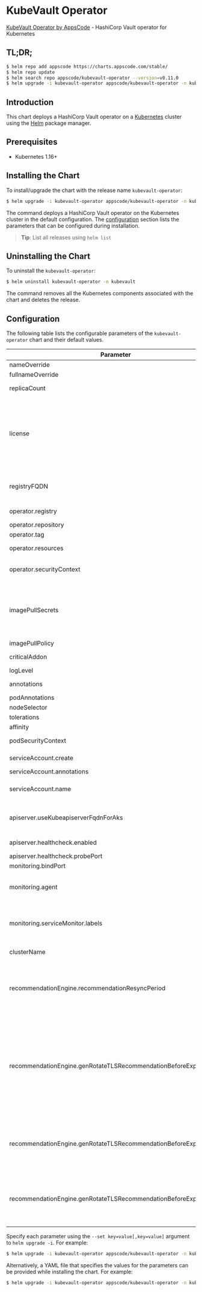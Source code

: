 # KubeVault Operator

[KubeVault Operator by AppsCode](https://github.com/kubevault/operator) - HashiCorp Vault operator for Kubernetes

## TL;DR;

```bash
$ helm repo add appscode https://charts.appscode.com/stable/
$ helm repo update
$ helm search repo appscode/kubevault-operator --version=v0.11.0
$ helm upgrade -i kubevault-operator appscode/kubevault-operator -n kubevault --create-namespace --version=v0.11.0
```

## Introduction

This chart deploys a HashiCorp Vault operator on a [Kubernetes](http://kubernetes.io) cluster using the [Helm](https://helm.sh) package manager.

## Prerequisites

- Kubernetes 1.16+

## Installing the Chart

To install/upgrade the chart with the release name `kubevault-operator`:

```bash
$ helm upgrade -i kubevault-operator appscode/kubevault-operator -n kubevault --create-namespace --version=v0.11.0
```

The command deploys a HashiCorp Vault operator on the Kubernetes cluster in the default configuration. The [configuration](#configuration) section lists the parameters that can be configured during installation.

> **Tip**: List all releases using `helm list`

## Uninstalling the Chart

To uninstall the `kubevault-operator`:

```bash
$ helm uninstall kubevault-operator -n kubevault
```

The command removes all the Kubernetes components associated with the chart and deletes the release.

## Configuration

The following table lists the configurable parameters of the `kubevault-operator` chart and their default values.

|                            Parameter                             |                                                                                                                                                                                                        Description                                                                                                                                                                                                        |                  Default                  |
|------------------------------------------------------------------|---------------------------------------------------------------------------------------------------------------------------------------------------------------------------------------------------------------------------------------------------------------------------------------------------------------------------------------------------------------------------------------------------------------------------|-------------------------------------------|
| nameOverride                                                     | Overrides name template                                                                                                                                                                                                                                                                                                                                                                                                   | <code>""</code>                           |
| fullnameOverride                                                 | Overrides fullname template                                                                                                                                                                                                                                                                                                                                                                                               | <code>""</code>                           |
| replicaCount                                                     | Number of KubeVault operator replicas to create (only 1 is supported)                                                                                                                                                                                                                                                                                                                                                     | <code>1</code>                            |
| license                                                          | License for the product. Get a license by following the steps from [here](https://kubevault.com/docs/latest/setup/install/enterprise/#get-a-trial-license). <br> Example: <br> `helm install appscode/kubevault-operator \` <br> `--set-file license=/path/to/license/file` <br> `or` <br> `helm install appscode/kubevault-operator \` <br> `--set license=<license file content>`                                       | <code>""</code>                           |
| registryFQDN                                                     | Docker registry fqdn used to pull docker images Set this to use docker registry hosted at ${registryFQDN}/${registry}/${image}                                                                                                                                                                                                                                                                                            | <code>""</code>                           |
| operator.registry                                                | Docker registry used to pull KubeVault operator image                                                                                                                                                                                                                                                                                                                                                                     | <code>kubevault</code>                    |
| operator.repository                                              | KubeVault operator container image                                                                                                                                                                                                                                                                                                                                                                                        | <code>vault-operator</code>               |
| operator.tag                                                     | KubeVault operator container image tag                                                                                                                                                                                                                                                                                                                                                                                    | <code>""</code>                           |
| operator.resources                                               | Compute Resources required by the operator container                                                                                                                                                                                                                                                                                                                                                                      | <code>{}</code>                           |
| operator.securityContext                                         | requests: cpu: 100m memory: 128Mi Security options the operator container should run with                                                                                                                                                                                                                                                                                                                                 | <code>{}</code>                           |
| imagePullSecrets                                                 | Specify an array of imagePullSecrets. Secrets must be manually created in the namespace. <br> Example: <br> `helm template charts/kubevault-operator \` <br> `--set imagePullSecrets[0].name=sec0 \` <br> `--set imagePullSecrets[1].name=sec1`                                                                                                                                                                           | <code>[]</code>                           |
| imagePullPolicy                                                  | Container image pull policy                                                                                                                                                                                                                                                                                                                                                                                               | <code>IfNotPresent</code>                 |
| criticalAddon                                                    | If true, installs KubeVault operator as critical addon                                                                                                                                                                                                                                                                                                                                                                    | <code>false</code>                        |
| logLevel                                                         | Log level for operator                                                                                                                                                                                                                                                                                                                                                                                                    | <code>3</code>                            |
| annotations                                                      | Annotations applied to operator deployment                                                                                                                                                                                                                                                                                                                                                                                | <code>{}</code>                           |
| podAnnotations                                                   | Annotations passed to operator pod(s).                                                                                                                                                                                                                                                                                                                                                                                    | <code>{}</code>                           |
| nodeSelector                                                     | Node labels for pod assignment                                                                                                                                                                                                                                                                                                                                                                                            | <code>{"kubernetes.io/os":"linux"}</code> |
| tolerations                                                      | Tolerations for pod assignment                                                                                                                                                                                                                                                                                                                                                                                            | <code>[]</code>                           |
| affinity                                                         | Affinity rules for pod assignment                                                                                                                                                                                                                                                                                                                                                                                         | <code>{}</code>                           |
| podSecurityContext                                               | Security options the operator pod should run with.                                                                                                                                                                                                                                                                                                                                                                        | <code>{}</code>                           |
| serviceAccount.create                                            | Specifies whether a service account should be created                                                                                                                                                                                                                                                                                                                                                                     | <code>true</code>                         |
| serviceAccount.annotations                                       | Annotations to add to the service account                                                                                                                                                                                                                                                                                                                                                                                 | <code>{}</code>                           |
| serviceAccount.name                                              | The name of the service account to use. If not set and create is true, a name is generated using the fullname template                                                                                                                                                                                                                                                                                                    | <code>""</code>                           |
| apiserver.useKubeapiserverFqdnForAks                             | If true, uses kube-apiserver FQDN for AKS cluster to workaround https://github.com/Azure/AKS/issues/522 (default true)                                                                                                                                                                                                                                                                                                    | <code>true</code>                         |
| apiserver.healthcheck.enabled                                    | healthcheck configures the readiness and liveliness probes for the operator pod.                                                                                                                                                                                                                                                                                                                                          | <code>true</code>                         |
| apiserver.healthcheck.probePort                                  | The port the probe endpoint binds to                                                                                                                                                                                                                                                                                                                                                                                      | <code>8081</code>                         |
| monitoring.bindPort                                              | The port the metric endpoint binds to                                                                                                                                                                                                                                                                                                                                                                                     | <code>8080</code>                         |
| monitoring.agent                                                 | Name of monitoring agent (one of "prometheus.io", "prometheus.io/operator", "prometheus.io/builtin")                                                                                                                                                                                                                                                                                                                      | <code>""</code>                           |
| monitoring.serviceMonitor.labels                                 | Specify the labels for ServiceMonitor. Prometheus crd will select ServiceMonitor using these labels. Only usable when monitoring agent is `prometheus.io/operator`.                                                                                                                                                                                                                                                       | <code>{}</code>                           |
| clusterName                                                      | Name of cluster used in a multi-cluster setup                                                                                                                                                                                                                                                                                                                                                                             | <code>""</code>                           |
| recommendationEngine.recommendationResyncPeriod                  | Recommendation will be generated after every given duration based on the resource status at that moment. Default value is one hour. The flag accepts a integer 64 bit value in nanosecond for time.Duration. Ref: https://pkg.go.dev/time#Duration                                                                                                                                                                        | <code>1h0m0s</code>                       |
| recommendationEngine.genRotateTLSRecommendationBeforeExpiryYear  | Rotate TLS recommendation will be generated before given year of expiration. It also depends on gen-rotate-tls-recommendation-before-expiry-month and gen-rotate-tls-recommendation-before-expiry-year. Default values are 0(zero) for gen-rotate-tls-recommendation-before-expiry-year, 1(one) for gen-rotate-tls-recommendation-before-expiry-month, 0(zero) for gen-rotate-tls-recommendation-before-expiry-day flags. | <code>0</code>                            |
| recommendationEngine.genRotateTLSRecommendationBeforeExpiryMonth | Rotate TLS recommendation will be generated before given month of expiration. It also depends on gen-rotate-tls-recommendation-before-expiry-year and gen-rotate-tls-recommendation-before-expiry-day flag. By default it is set as 1(one).                                                                                                                                                                               | <code>1</code>                            |
| recommendationEngine.genRotateTLSRecommendationBeforeExpiryDay   | Rotate TLS recommendation will be generated before given day of expiration. It also depends on gen-rotate-tls-recommendation-before-expiry-year and gen-rotate-tls-recommendation-before-expiry-month flag. By default it is set as 0(zero).                                                                                                                                                                              | <code>0</code>                            |


Specify each parameter using the `--set key=value[,key=value]` argument to `helm upgrade -i`. For example:

```bash
$ helm upgrade -i kubevault-operator appscode/kubevault-operator -n kubevault --create-namespace --version=v0.11.0 --set replicaCount=1
```

Alternatively, a YAML file that specifies the values for the parameters can be provided while
installing the chart. For example:

```bash
$ helm upgrade -i kubevault-operator appscode/kubevault-operator -n kubevault --create-namespace --version=v0.11.0 --values values.yaml
```
